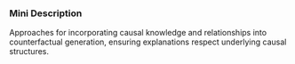### Mini Description

Approaches for incorporating causal knowledge and relationships into counterfactual generation, ensuring explanations respect underlying causal structures.
